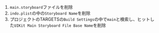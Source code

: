 1. `main.storyboard`ファイルを削除
2. `indo.plist`の中の`Storyboard Name`を削除
3. プロジェクトのTARGETSの`Build Settings`の中で`main`と検索し、ヒットした`UIKit Main Storyboard File Base Name`を削除
